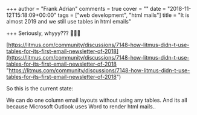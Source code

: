 +++
author = "Frank Adrian"
comments = true
cover = ""
date = "2018-11-12T15:18:09+00:00"
tags = ["web development", "html mails"]
title = "It is almost 2019 and we still use tables in html emails"

+++
Seriously, whyyy??? 🤬🤬😡

[https://litmus.com/community/discussions/7148-how-litmus-didn-t-use-tables-for-its-first-email-newsletter-of-2018](https://litmus.com/community/discussions/7148-how-litmus-didn-t-use-tables-for-its-first-email-newsletter-of-2018 "https://litmus.com/community/discussions/7148-how-litmus-didn-t-use-tables-for-its-first-email-newsletter-of-2018")

So this is the current state:

We can do one column email layouts without using any tables. And its all because Microsoft Outlook uses Word to render html mails..
